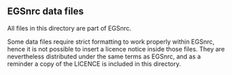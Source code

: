 ## EGSnrc data files

All files in this directory are part of EGSnrc.

Some data files require strict formatting to work properly within EGSnrc, hence
it is not possible to insert a licence notice inside those files. They
are nevertheless distributed under the same terms as EGSnrc, and as a reminder a
copy of the LICENCE is included in this directory.

